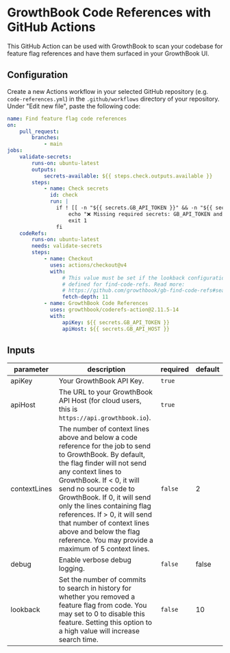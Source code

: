 # GrowthBook Code References with GitHub Actions

This GitHub Action can be used with GrowthBook to scan your codebase for feature flag references and have them surfaced in your GrowthBook UI.

## Configuration

Create a new Actions workflow in your selected GitHub repository (e.g. `code-references.yml`) in the `.github/workflows` directory of your repository. Under "Edit new file", paste the following code:

```yaml
name: Find feature flag code references
on:
    pull_request:
        branches:
            - main
jobs:
    validate-secrets:
        runs-on: ubuntu-latest
        outputs:
            secrets-available: ${{ steps.check.outputs.available }}
        steps:
            - name: Check secrets
              id: check
              run: |
                if ! [[ -n "${{ secrets.GB_API_TOKEN }}" && -n "${{ secrets.GB_API_HOST }}" ]]; then
                    echo "❌ Missing required secrets: GB_API_TOKEN and/or GB_API_HOST"
                    exit 1
                fi
    codeRefs:
        runs-on: ubuntu-latest
        needs: validate-secrets
        steps:
            - name: Checkout
              uses: actions/checkout@v4
              with:
                  # This value must be set if the lookback configuration option is
                  # defined for find-code-refs. Read more:
                  # https://github.com/growthbook/gb-find-code-refs#searching-for-unused-flags-extinctions
                  fetch-depth: 11
            - name: GrowthBook Code References
              uses: growthbook/coderefs-action@2.11.5-14
              with:
                  apiKey: ${{ secrets.GB_API_TOKEN }}
                  apiHost: ${{ secrets.GB_API_HOST }}
```

<!-- action-docs-inputs -->

## Inputs

| parameter    | description                                                                                                                                                                                                                                                                                                                                                                                                                     | required | default         |
| ------------ | ------------------------------------------------------------------------------------------------------------------------------------------------------------------------------------------------------------------------------------------------------------------------------------------------------------------------------------------------------------------------------------------------------------------------------- | -------- | --------------- |
| apiKey       | Your GrowthBook API Key.                                                                                                                                                                                                                                                                                                                                                                                                        | `true`   |                 |
| apiHost      | The URL to your GrowthBook API Host (for cloud users, this is `https://api.growthbook.io`).                                                                                                                                                                                                                                                                                                                                     | `true`   |                 |
| contextLines | The number of context lines above and below a code reference for the job to send to GrowthBook. By default, the flag finder will not send any context lines to GrowthBook. If < 0, it will send no source code to GrowthBook. If 0, it will send only the lines containing flag references. If > 0, it will send that number of context lines above and below the flag reference. You may provide a maximum of 5 context lines. | `false`  | 2               |
| debug        | Enable verbose debug logging.                                                                                                                                                                                                                                                                                                                                                                                                   | `false`  | false           |
| lookback     | Set the number of commits to search in history for whether you removed a feature flag from code. You may set to 0 to disable this feature. Setting this option to a high value will increase search time.                                                                                                                                                                                                                       | `false`  | 10              |

<!-- action-docs-inputs -->

